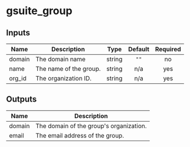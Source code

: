 # gsuite_group

[^]: (autogen_docs_start)

## Inputs

| Name | Description | Type | Default | Required |
|------|-------------|:----:|:-----:|:-----:|
| domain | The domain name | string | `""` | no |
| name | The name of the group. | string | n/a | yes |
| org\_id | The organization ID. | string | n/a | yes |

## Outputs

| Name | Description |
|------|-------------|
| domain | The domain of the group's organization. |
| email | The email address of the group. |

[^]: (autogen_docs_end)
